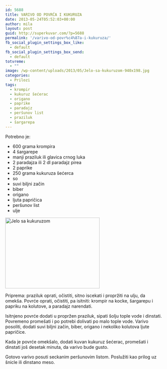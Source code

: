 ```yaml
---
id: 5688
title: VARIVO OD POVRĆA I KUKURUZA
date: 2013-05-24T05:52:03+00:00
author: mila
layout: post
guid: http://superkuvar.com/?p=5688
permalink: '/varivo-od-povr%c4%87a-i-kukuruza/'
fb_social_plugin_settings_box_like:
  - default
fb_social_plugin_settings_box_send:
  - default
totvreme:
  - ""
image: /wp-content/uploads/2013/05/Jelo-sa-kukuruzom-940x198.jpg
categories:
  - Prilozi
tags:
  - krompir
  - kukuruz šećerac
  - origano
  - paprike
  - paradajz
  - peršunov list
  - praziluk
  - šargarepa
---
```

Potrebno je:

  * 600 grama krompira
  * 4 šargarepe
  * manji praziluk ili glavica crnog luka
  * 2 paradajza ili 2 dl paradajz pirea
  * 2 paprike
  * 250 grama kukuruza šećerca
  * so
  * suvi biljni začin
  * biber
  * origano
  * ljuta papričica
  * peršunov list
  * ulje

<img class="alignnone size-medium wp-image-5693" src="//superkuvar.com/wp-content/uploads/2013/05/Jelo-sa-kukuruzom-300x225.jpg" alt="Jelo sa kukuruzom" width="300" height="225" /> 

Priprema: praziluk oprati, očistiti, sitno iscekati i propržiti na ulju, da omekša. Povrće oprati, očistiti, pa isitniti: krompir na kocke, šargarepu i papriku na kolutove, a paradajz narendati.

Isitnjeno povrće dodati u propržen praziluk, sipati šolju tople vode i dinstati. Povremeno promešati i po potrebi dolivati po malo tople vode. Varivo posoliti, dodati suvi biljni začin, biber, origano i nekoliko kolutova ljute papričice.

Kada je povrće omekšalo, dodati kuvan kukuruz šećerac, promešati i dinstati još desetak minuta, da varivo bude gusto.

Gotovo varivo posuti seckanim peršunovim listom. Poslužiti kao prilog uz šnicle ili dinstano meso.
